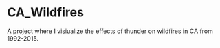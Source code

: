 # CA_Wildfires
A project where I visiualize the effects of thunder on wildfires in CA from 1992-2015.

